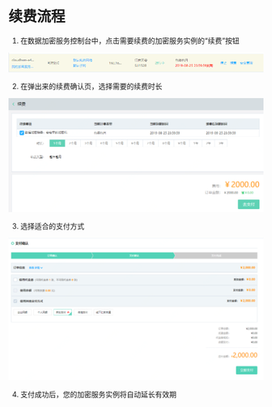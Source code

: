 # 续费流程

1. 在数据加密服务控制台中，点击需要续费的加密服务实例的“续费”按钮

![控制台选择续费](/image/JDCloudHSM/Renew/控制台选择续费.png)

2. 在弹出来的续费确认页，选择需要的续费时长

![选择续费时长](/image/JDCloudHSM/Renew/选择续费时长.png)

3. 选择适合的支付方式

![确认支付](/image/JDCloudHSM/Renew/确认支付.png)

4. 支付成功后，您的加密服务实例将自动延长有效期
